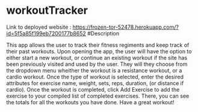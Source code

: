 # workoutTracker

Link to deployed website : https://frozen-tor-52478.herokuapp.com/?id=5f5a85f199eb7200177b8652
#Description

This app allows the user to track their fitness regiments and keep track of their past workouts.  Upon opening the app, the user will have the option to either start a new workout, or continue an existing workout if the site has been previously visited and used by the user.  They will they choose from the dropdown menu wheither the workout is a resistance workout, or a cardio workout.  Once the type of workout is selected, enter the desired attributes for exercise name, weight, sets, reps, duration, (or distance if cardio). Once the workout is completed, click Add Exercise to add the exercise to your compiled list of completed exercises.  There, you can see the totals for all the workouts you have done. Have a great workout!


